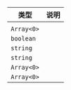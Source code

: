 | 类型 | 说明 |
|---|---|
|  |  |
| `Array<0>` |  |
| `boolean` |  |
| `string` |  |
| `string` |  |
| `Array<0>` |  |
| `Array<0>` |  |
